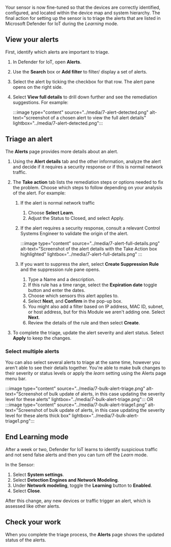 Your sensor is now fine-tuned so that the devices are correctly identified, configured, and located within the device map and system hierarchy. The final action for setting up the sensor is to triage the alerts that are listed in Microsoft Defender for IoT during the *Learning* mode.

## View your alerts

First, identify which alerts are important to triage.

1. In Defender for IoT, open **Alerts**.
1. Use the **Search** box or **Add filter** to filter/ display a set of alerts.
1. Select the alert by ticking the checkbox for that row. The alert pane opens on the right side.
1. Select **View full details** to drill down further and see the remediation suggestions. For example:

    :::image type="content" source="../media/7-alert-detected.png" alt-text="screenshot of a chosen alert to view the full alert details" lightbox="../media/7-alert-detected.png":::

## Triage an alert

The **Alerts** page provides more details about an alert.

1. Using the **Alert details** tab and the other information, analyze the alert and decide if it requires a security response or if this is normal network traffic.
1. The **Take action** tab lists the remediation steps or options needed to fix the problem. Choose which steps to follow depending on your analysis of the alert.
    For example:
    1. If the alert is normal network traffic
        1. Choose **Select Learn**.
        1. Adjust the Status to Closed, and select Apply.
    1. If the alert requires a security response, consult a relevant Control Systems Engineer to validate the origin of the alert.

        :::image type="content" source="../media/7-alert-full-details.png" alt-text="Screenshot of the alert details with the Take Action box highlighted" lightbox="../media/7-alert-full-details.png" :::

    1. If you want to suppress the alert, select **Create Suppression Rule** and the suppression rule pane opens.
        1. Type a Name and a description.
        1. If this rule has a time range, select the **Expiration date** toggle button and enter the dates.
        1. Choose which sensors this alert applies to.
        1. Select **Next**, and **Confirm** in the pop-up box.
        1. You might also add a filter based on IP address, MAC ID, subnet, or host address, but for this Module we aren't adding one. Select **Next**.
        1. Review the details of the rule and then select **Create**.

1. To complete the triage, update the alert severity and alert status. Select **Apply** to keep the changes.

### Select multiple alerts

You can also select several alerts to triage at the same time, however you aren't able to see their details together. You're able to make bulk changes to their severity or status levels or apply the *learn* setting using the Alerts page menu bar. <!-- highlight in image below -->

:::image type="content" source="../media/7-bulk-alert-triage.png" alt-text="Screenshot of bulk update of alerts, in this case updating the severity level for these alerts" lightbox="../media/7-bulk-alert-triage.png":::
OR
:::image type="content" source="../media/7-bulk-alert-triage1.png" alt-text="Screenshot of bulk update of alerts, in this case updating the severity level for these alerts thick box" lightbox="../media/7-bulk-alert-triage1.png":::

## End Learning mode
<!-- Should this be part of the LM? Even though this will be done at a later time in real life, as part of the exercise it should be added to this unit. LW -->
After a week or two, Defender for IoT learns to identify suspicious traffic and not send false alerts and then you can turn off the *Learn* mode.

In the Sensor:

1. Select **System settings**.
1. Select **Detection Engines and Network Modeling**.
1. Under **Network modeling**, toggle the **Learning** button to **Enabled**.
1. Select **Close**.

After this change, any new devices or traffic trigger an alert, which is assessed like other alerts.

## Check your work

When you complete the triage process, the **Alerts** page shows the updated status of the alerts.
